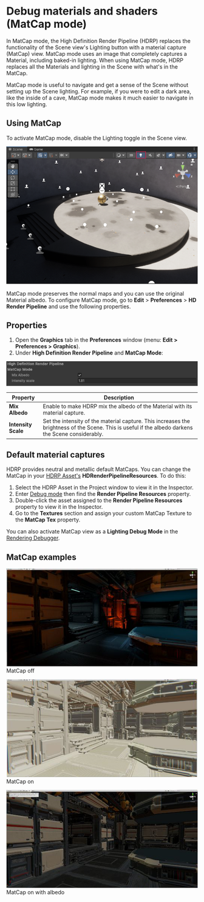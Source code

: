 # Debug materials and shaders (MatCap mode)

In MatCap mode, the High Definition Render Pipeline (HDRP) replaces the functionality of the Scene view's Lighting button with a material capture (MatCap) view. MatCap mode uses an image that completely captures a Material, including baked-in lighting. When using MatCap mode, HDRP replaces all the Materials and lighting in the Scene with what's in the MatCap.

MatCap mode is useful to navigate and get a sense of the Scene without setting up the Scene lighting. For example, if you were to edit a dark area, like the inside of a cave, MatCap mode makes it much easier to navigate in this low lighting.

## Using MatCap

To activate MatCap mode, disable the Lighting toggle in the Scene view.

![](Images/MatCap1.png)

MatCap mode preserves the normal maps and you can use the original Material albedo. To configure MatCap mode, go to **Edit** > **Preferences** > **HD Render Pipeline** and use the following properties.

## Properties

1. Open the **Graphics** tab in the **Preferences** window (menu: **Edit > Preferences > Graphics**).
2. Under **High Definition Render Pipeline** and **MatCap Mode**:

![](Images/MatCap_Settings.png)

| **Property**              | **Description**                                              |
| ------------------------- | ------------------------------------------------------------ |
| **Mix Albedo** | Enable to make HDRP mix the albedo of the Material with its material capture. |
| **Intensity Scale** | Set the intensity of the material capture. This increases the brightness of the Scene. This is useful if the albedo darkens the Scene considerably. |

## Default material captures

HDRP provides neutral and metallic default MatCaps. You can change the MatCap in your [HDRP Asset's](HDRP-Asset.md) **HDRenderPipelineResources**. To do this:

1. Select the HDRP Asset in the Project window to view it in the Inspector.
2. Enter [Debug mode](https://docs.unity3d.com/Manual/InspectorOptions.html) then find the **Render Pipeline Resources** property.
3. Double-click the asset assigned to the **Render Pipeline Resources** property to view it in the Inspector.
4. Go to the **Textures** section and assign your custom MatCap Texture to the **MatCap Tex** property.

You can also activate MatCap view as a **Lighting Debug Mode** in the [Rendering Debugger](use-the-rendering-debugger.md).

## MatCap examples

![](Images/MatCap2.png)
MatCap off

![](Images/MatCap3.png)
MatCap on

![](Images/MatCap4.png)
MatCap on with albedo
